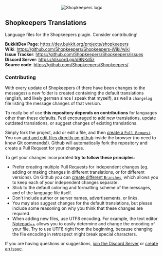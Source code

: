 <p align="center">
  <img src="https://github.com/Shopkeepers/Shopkeepers-Wiki/wiki/images/logos/shopkeepers_logo_small_with_text.png?raw=true" alt="Shopkeepers logo"/>
</p>

## Shopkeepers Translations

Language files for the Shopkeepers plugin. Consider contributing!

**BukkitDev Page**: https://dev.bukkit.org/projects/shopkeepers  
**Wiki**: https://github.com/Shopkeepers/Shopkeepers-Wiki/wiki  
**Issue Tracker**: https://github.com/Shopkeepers/Shopkeepers/issues  
**Discord Server**: https://discord.gg/d9NKd5z  
**Source code**: https://github.com/Shopkeepers/Shopkeepers/  

### Contributing

With every update of Shopkeepers (if there have been changes to the messages) a new folder is created containing the default translations (english, and likely german since I speak that myself), as well a `changelog` file listing the message changes of that version.

To really be of use **this repository depends on contributions** for languages other than these defaults. Feel encouraged to add new translations, update outdated translations, or suggest changes of existing translations.

Simply fork the project, add or edit a file, and then [create a `Pull Request`](https://help.github.com/en/articles/creating-a-pull-request-from-a-fork). You can [add and edit files directly on github](https://help.github.com/en/articles/managing-files-on-github) inside the browser (no need to know Git commands!). Github will automatically fork the repository and create a Pull Request for your changes.

To get your changes incorporated **try to follow these principles**:
* Prefer creating multiple Pull Requests for independent changes (eg. adding or making changes in different translations, or for different versions). On Github you can [create different `Branches`](https://help.github.com/en/articles/creating-and-deleting-branches-within-your-repository), which allows you to keep each of your independent changes separate.
* Stick to the default coloring and formatting scheme of the messages, and of the language file itself.
* Don't include author or server names, advertisements, or links.
* You may also suggest changes for the default translations, but please include some reasoning on why you think that these changes are required.
* When adding new files, use UTF8 encoding. For example, the text editor [Notepad++](https://notepad-plus-plus.org/) allows you to easily determine and change the encoding of your file. Try to use UTF8 right from the beginning, because changing the file encoding in retrospect might break special characters.

If you are having questions or suggestions, [join the Discord Server](https://discord.gg/d9NKd5z) or [create an issue](https://github.com/Shopkeepers/Translations/issues/new).
